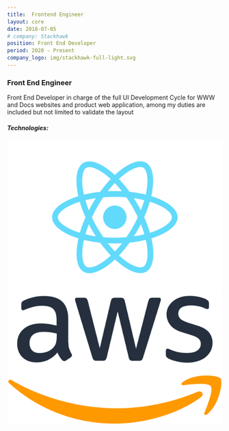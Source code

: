 ```yaml
---
title:  Frontend Engineer 
layout: core 
date: 2018-07-05 
# company: Stackhawk 
position: Front End Developer 
period: 2020 - Present 
company_logo: img/stackhawk-full-light.svg
---
```

<h3 class="underline"><strong>Front End Engineer</strong></h3>


Front End Developer in charge of the full UI Development Cycle for WWW and Docs websites and product web application,
among my duties are included but not limited to validate the layout




<h5 class="mt-4 mb-3 mr-3">Technologies:</h5>
<div class="technologies d-flex">
<img src="/img/react-icon.svg" alt="React JS" class="d-block">
<img src="/img/aws-icon.svg" alt="Amazon Web Services" class="d-block">
</div>
